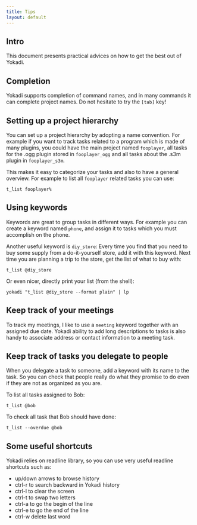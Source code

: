 ```yaml
---
title: Tips
layout: default
---
```


## Intro

This document presents practical advices on how to get the best out of Yokadi.

## Completion

Yokadi supports completion of command names, and in many commands it can
complete project names. Do not hesitate to try the `[tab]` key!

## Setting up a project hierarchy

You can set up a project hierarchy by adopting a name convention. For example if
you want to track tasks related to a program which is made of many plugins, you
could have the main project named `fooplayer`, all tasks for the .ogg plugin
stored in `fooplayer_ogg` and all tasks about the .s3m plugin in
`fooplayer_s3m`.

This makes it easy to categorize your tasks and also to have a general overview.
For example to list all `fooplayer` related tasks you can use:

    t_list fooplayer%

## Using keywords

Keywords are great to group tasks in different ways. For example you can create
a keyword named `phone`, and assign it to tasks which you must accomplish on
the phone.

Another useful keyword is `diy_store`: Every time you find that you need to buy
some supply from a do-it-yourself store, add it with this keyword. Next time you
are planning a trip to the store, get the list of what to buy with:

    t_list @diy_store

Or even nicer, directly print your list (from the shell):

    yokadi "t_list @diy_store --format plain" | lp

## Keep track of your meetings

To track my meetings, I like to use a `meeting` keyword together with an
assigned due date. Yokadi ability to add long descriptions to tasks is also
handy to associate address or contact information to a meeting task.

## Keep track of tasks you delegate to people

When you delegate a task to someone, add a keyword with its name to the task.
So you can check that people really do what they promise to do even if they
are not as organized as you are.

To list all tasks assigned to Bob:

    t_list @bob

To check all task that Bob should have done:

    t_list --overdue @bob

## Some useful shortcuts

Yokadi relies on readline library, so you can use very useful readline
shortcuts such as:

- up/down arrows to browse history
- ctrl-r to search backward in Yokadi history
- ctrl-l to clear the screen
- ctrl-t to swap two letters
- ctrl-a to go the begin of the line
- ctrl-e to go the end of the line
- ctrl-w delete last word

<!-- vim: set ts=4 sw=4 et: -->


